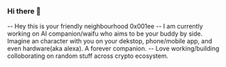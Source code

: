 ### Hi there 👋

<!--
**0x001ee/0x001ee** is a ✨ _special_ ✨ repository because its `README.md` (this file) appears on your GitHub profile.

Here are some ideas to get you started:

- 🔭 I’m currently working on ...
- 🌱 I’m currently learning ...
- 👯 I’m looking to collaborate on ...
- 🤔 I’m looking for help with ...
- 💬 Ask me about ...
- 📫 How to reach me: ...
- 😄 Pronouns: ...
- ⚡ Fun fact: ...
-->

-- Hey this is your friendly neighbourhood 0x001ee
-- I am currently working on AI companion/waifu who aims to be your buddy by side. Imagine an character with you on your dekstop, phone/mobile app, and even hardware(aka alexa). A forever companion. 
-- Love working/building colloborating on random stuff across crypto ecosystem.

